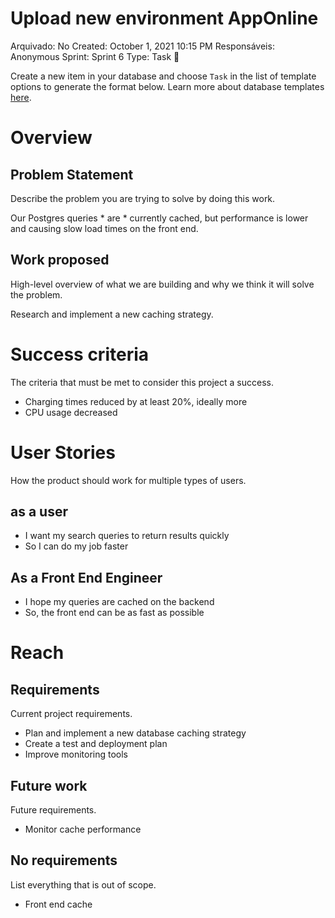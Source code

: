 # Upload new environment AppOnline

Arquivado: No
Created: October 1, 2021 10:15 PM
Responsáveis: Anonymous
Sprint: Sprint 6
Type: Task 🔨

Create a new item in your database and choose `Task` in the list of template options to generate the format below. Learn more about database templates [here](https://www.notion.so/Database-templates-454ed5ab5bd24226b58d176697bd7e10).

# Overview

## Problem Statement

Describe the problem you are trying to solve by doing this work.

Our Postgres queries * are * currently cached, but performance is lower and causing slow load times on the front end.

## Work proposed

High-level overview of what we are building and why we think it will solve the problem.

Research and implement a new caching strategy.

# Success criteria

The criteria that must be met to consider this project a success.

- Charging times reduced by at least 20%, ideally more
- CPU usage decreased

# User Stories

How the product should work for multiple types of users.

## as a user

- I want my search queries to return results quickly
- So I can do my job faster

## As a Front End Engineer

- I hope my queries are cached on the backend
- So, the front end can be as fast as possible

# Reach

## Requirements

Current project requirements.

- Plan and implement a new database caching strategy
- Create a test and deployment plan
- Improve monitoring tools

## Future work

Future requirements.

- Monitor cache performance

## No requirements

List everything that is out of scope.

- Front end cache